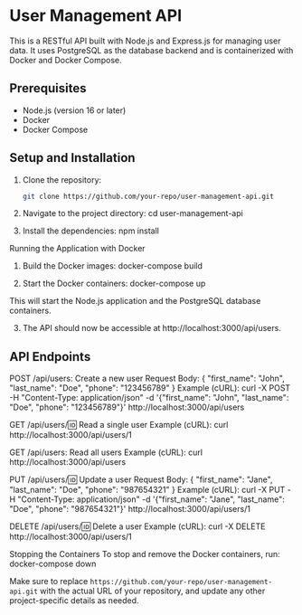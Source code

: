 # User Management API

This is a RESTful API built with Node.js and Express.js for managing user data. It uses PostgreSQL as the database backend and is containerized with Docker and Docker Compose.

## Prerequisites

- Node.js (version 16 or later)
- Docker
- Docker Compose

## Setup and Installation

1. Clone the repository:
   ```bash
   git clone https://github.com/your-repo/user-management-api.git
   
2. Navigate to the project directory:
	cd user-management-api
	
3. Install the dependencies:
	npm install
	
Running the Application with Docker

1. Build the Docker images:
	docker-compose build
	
2. Start the Docker containers:
	docker-compose up
	
This will start the Node.js application and the PostgreSQL database containers.

3. The API should now be accessible at http://localhost:3000/api/users.

## API Endpoints

POST /api/users: Create a new user
Request Body: { "first_name": "John", "last_name": "Doe", "phone": "123456789" }
Example (cURL): curl -X POST -H "Content-Type: application/json" -d '{"first_name": "John", "last_name": "Doe", "phone": "123456789"}' http://localhost:3000/api/users

GET /api/users/:id: Read a single user
Example (cURL): curl http://localhost:3000/api/users/1

GET /api/users: Read all users
Example (cURL): curl http://localhost:3000/api/users

PUT /api/users/:id: Update a user
Request Body: { "first_name": "Jane", "last_name": "Doe", "phone": "987654321" }
Example (cURL): curl -X PUT -H "Content-Type: application/json" -d '{"first_name": "Jane", "last_name": "Doe", "phone": "987654321"}' http://localhost:3000/api/users/1

DELETE /api/users/:id: Delete a user
Example (cURL): curl -X DELETE http://localhost:3000/api/users/1

Stopping the Containers
To stop and remove the Docker containers, run:
	docker-compose down
	
	
Make sure to replace `https://github.com/your-repo/user-management-api.git` with the actual URL of your repository, and update any other project-specific details as needed.
